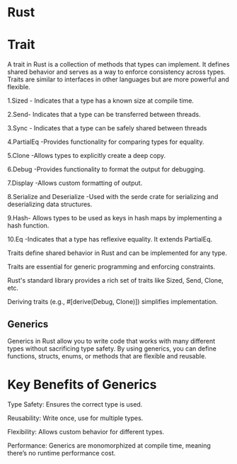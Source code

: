 # Rust 

# Trait 
A trait in Rust is a collection of methods that types can implement. It defines shared behavior and serves as a way to enforce consistency across types. Traits are similar to interfaces in other languages but are more powerful and flexible.

1.Sized - Indicates that a type has a known size at compile time.

2.Send- Indicates that a type can be transferred between threads.

3.Sync - Indicates that a type can be safely shared between threads

4.PartialEq -Provides functionality for comparing types for equality.

5.Clone -Allows types to explicitly create a deep copy.

6.Debug -Provides functionality to format the output for debugging.

7.Display -Allows custom formatting of output.

8.Serialize and Deserialize -Used with the serde crate for serializing and deserializing data structures.

9.Hash- Allows types to be used as keys in hash maps by implementing a hash function.

10.Eq -Indicates that a type has reflexive equality. It extends PartialEq.


Traits define shared behavior in Rust and can be implemented for any type.

Traits are essential for generic programming and enforcing constraints.

Rust's standard library provides a rich set of traits like Sized, Send, Clone, etc.

Deriving traits (e.g., #[derive(Debug, Clone)]) simplifies implementation.


## Generics
Generics in Rust allow you to write code that works with many different types without sacrificing type safety. By using generics, you can define functions, structs, enums, or methods that are flexible and reusable.

# Key Benefits of Generics
Type Safety: Ensures the correct type is used.

Reusability: Write once, use for multiple types.

Flexibility: Allows custom behavior for different types.

Performance: Generics are monomorphized at compile time, 
meaning there’s no runtime performance cost.



